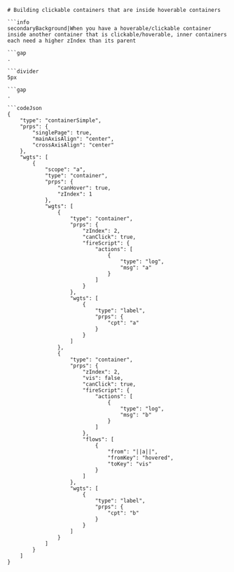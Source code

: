 ```mainHeading
# Building clickable containers that are inside hoverable containers

```info
secondaryBackground|When you have a hoverable/clickable container inside another container that is clickable/hoverable, inner containers each need a higher zIndex than its parent

```gap
.

```divider
5px

```gap
.

```codeJson
{
	"type": "containerSimple",
	"prps": {
		"singlePage": true,
		"mainAxisAlign": "center",
		"crossAxisAlign": "center"
	},
	"wgts": [
		{
			"scope": "a",
			"type": "container",
			"prps": {
				"canHover": true,
				"zIndex": 1
			},
			"wgts": [
				{
					"type": "container",
					"prps": {
						"zIndex": 2,
						"canClick": true,
						"fireScript": {
							"actions": [
								{
									"type": "log",
									"msg": "a"
								}
							]
						}
					},
					"wgts": [
						{
							"type": "label",
							"prps": {
								"cpt": "a"
							}
						}
					]
				},
				{
					"type": "container",
					"prps": {
						"zIndex": 2,
						"vis": false,
						"canClick": true,
						"fireScript": {
							"actions": [
								{
									"type": "log",
									"msg": "b"
								}
							]
						},
						"flows": [
							{
								"from": "||a||",
								"fromKey": "hovered",
								"toKey": "vis"
							}
						]
					},
					"wgts": [
						{
							"type": "label",
							"prps": {
								"cpt": "b"
							}
						}
					]
				}
			]
		}
	]
}